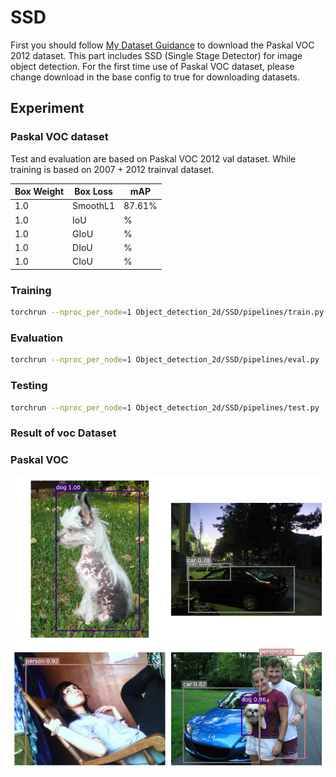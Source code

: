 # SSD #
First you should follow [My Dataset Guidance](https://github.com/tungyen/Deep_learning_CV/tree/master/Dataset) to download the Paskal VOC 2012 dataset. This part includes SSD (Single Stage Detector) for image object detection. For the first time use of Paskal VOC dataset, please change download in the base config to true for downloading datasets.

## Experiment ##

### Paskal VOC dataset ###
Test and evaluation are based on Paskal VOC 2012 val dataset. While training is based on 2007 + 2012 trainval dataset.

| Box Weight | Box Loss | mAP |
|-----|----- |----------|
| 1.0 | SmoothL1 | 87.61% |
| 1.0 | IoU | % |
| 1.0 | GIoU  | % |
| 1.0 | DIoU | % |
| 1.0 | CIoU | % |

### Training ###
```bash
torchrun --nproc_per_node=1 Object_detection_2d/SSD/pipelines/train.py --experiment smooth_l1 --config Object_detection_2d/SSD/config/base.yaml
```

### Evaluation ###
```bash
torchrun --nproc_per_node=1 Object_detection_2d/SSD/pipelines/eval.py --experiment smooth_l1 --config Object_detection_2d/SSD/config/base.yaml
```

### Testing ###
```bash
torchrun --nproc_per_node=1 Object_detection_2d/SSD/pipelines/test.py --experiment smooth_l1 --config Object_detection_2d/SSD/config/base.yaml
```

### Result of voc Dataset ###

### Paskal VOC ###

![image](https://github.com/tungyen/Deep_learning_CV/blob/master/Object_detection_2d/SSD/runs/smooth_l1/SSD_VOC.png)